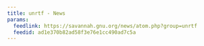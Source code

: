 ```yaml
---
title: unrtf - News
params:
  feedlink: https://savannah.gnu.org/news/atom.php?group=unrtf
  feedid: ad1e370b82ad58f3e76e1cc490ad7c5a
---
```


